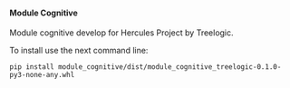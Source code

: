 #### Module Cognitive

Module cognitive develop for Hercules Project by Treelogic.

To install use the next command line:

`pip install module_cognitive/dist/module_cognitive_treelogic-0.1.0-py3-none-any.whl`
